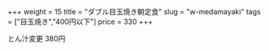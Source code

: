 +++
weight = 15
title  = "ダブル目玉焼き朝定食"
slug   = "w-medamayaki"
tags   = ["目玉焼き","400円以下"]
price  = 330
+++

とん汁変更 380円